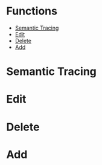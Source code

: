 # Functions
- [Semantic Tracing](#semantic-tracing)
- [Edit](#edit)
- [Delete](#delete)
- [Add](#add)

# Semantic Tracing

# Edit

# Delete

# Add
